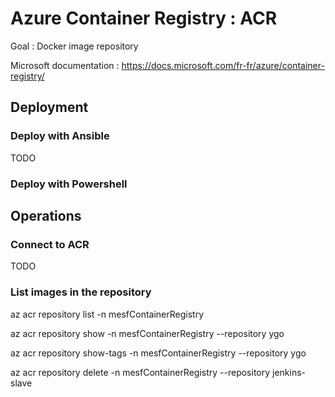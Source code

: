 # Azure Container Registry : ACR
Goal : Docker image repository

Microsoft documentation : https://docs.microsoft.com/fr-fr/azure/container-registry/

## Deployment
### Deploy with Ansible
TODO

### Deploy with Powershell

## Operations
### Connect to ACR
TODO

### List images in the repository
az acr repository list -n mesfContainerRegistry  

az acr repository show -n mesfContainerRegistry --repository ygo  

az acr repository show-tags -n mesfContainerRegistry --repository ygo  

az acr repository delete -n mesfContainerRegistry --repository jenkins-slave